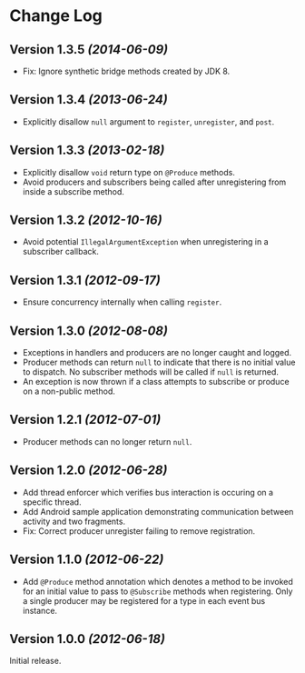 Change Log
==========

Version 1.3.5 *(2014-06-09)*
----------------------------

 * Fix: Ignore synthetic bridge methods created by JDK 8.


Version 1.3.4 *(2013-06-24)*
----------------------------

 * Explicitly disallow `null` argument to `register`, `unregister`, and `post`.


Version 1.3.3 *(2013-02-18)*
----------------------------

 * Explicitly disallow `void` return type on `@Produce` methods.
 * Avoid producers and subscribers being called after unregistering from
   inside a subscribe method.


Version 1.3.2 *(2012-10-16)*
----------------------------

 * Avoid potential `IllegalArgumentException` when unregistering in a
   subscriber callback.


Version 1.3.1 *(2012-09-17)*
----------------------------

 * Ensure concurrency internally when calling `register`.


Version 1.3.0 *(2012-08-08)*
----------------------------

 * Exceptions in handlers and producers are no longer caught and logged.
 * Producer methods can return `null` to indicate that there is no initial value
   to dispatch. No subscriber methods will be called if `null` is returned.
 * An exception is now thrown if a class attempts to subscribe or produce on
   a non-public method.


Version 1.2.1 *(2012-07-01)*
----------------------------

 * Producer methods can no longer return `null`.


Version 1.2.0 *(2012-06-28)*
----------------------------

 * Add thread enforcer which verifies bus interaction is occuring on a specific
   thread.
 * Add Android sample application demonstrating communication between activity
   and two fragments.
 * Fix: Correct producer unregister failing to remove registration.


Version 1.1.0 *(2012-06-22)*
----------------------------

 * Add `@Produce` method annotation which denotes a method to be invoked for
   an initial value to pass to `@Subscribe` methods when registering. Only a
   single producer may be registered for a type in each event bus instance.


Version 1.0.0 *(2012-06-18)*
----------------------------

Initial release.

